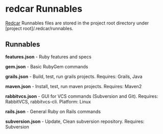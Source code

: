 redcar Runnables
================

[Redcar](http://redcareditor.com) Runnables files are stored in the project root directory under [project root]/.redcar/runnables.

Runnables
---------

**features.json** - Ruby features and specs

**gem.json** - Basic RubyGem commands

**grails.json** - Build, test, run grails projects. Requires: Grails, Java

**maven.json** - Install, test, run maven projects. Requires: Maven2

**rabbitvcs.json** - GUI for VCS commands (Subversion and Git). Requires: RabbitVCS, rabbitvcs-cli. Platform: Linux

**rails.json** - General Ruby on Rails commands

**subversion.json** - Update, Clean subversion repository. Requires: Subversion


